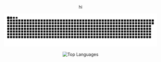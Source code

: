 <p align="center">hi</p>
<p align="center"><img src="https://github.com/popbottoms/popbottoms/blob/output/github-contribution-grid-snake-dark.svg" alt="snake gif" /></p>
<p align="center"><img src="https://github-readme-stats.vercel.app/api/top-langs/?username=popbottoms&theme=dark&hide_border=true&include_all_commits=false&count_private=false&layout=compact" alt="Top Languages" /></p>
